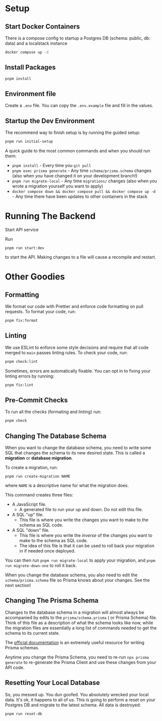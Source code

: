 # Setup

## Start Docker Containers

There is a compose config to startup a Postgres DB (schema: public, db: data) and a localstack instance

```bash
docker compose up -d
```

## Install Packages

```bash
pnpm install
```

## Environment file

Create a `.env` file. You can copy the `.env.example` file and fill in the values.

## Startup the Dev Environment

The recommend way to finish setup is by running the guided setup:

```bash
pnpm run initial-setup
```

A quick guide to the most common commands and when you should run them:

* `pnpm install` - Every time you `git pull`
* `pnpm exec prisma generate` - Any time `schema/prisma.schema` changes (also when _you_ have changed it on your
  development branch!)
* `pnpm run migrate-local` - Any time `migrations/` changes (also when you wrote a migration yourself you want to apply)
* `docker compose down && docker compose pull && docker compose up -d` - Any time there have been updates to other
  containers in the stack

# Running The Backend

Start API service

Run

```
pnpm run start:dev
```

to start the API. Making changes to a file will cause a recompile and restart.

# Other Goodies

## Formatting

We format our code with Prettier and enforce code formatting on pull requests. To format your code, run:

```bash
pnpm fix:format
```

## Linting

We use ESLint to enforce some style decisions and require that all code merged to `main` passes linting rules.
To check your code, run:

```bash
pnpm check:lint
```

Sometimes, errors are automatically fixable. You can opt in to fixing your linting errors by running:

```bash
pnpm fix:lint
```

## Pre-Commit Checks

To run all the checks (formating and linting) run:

```bash
pnpm check
```

## Changing The Database Schema

When you want to change the database schema, you need to write some SQL that changes the schema to its new desired
state. This is called a **migration** or **database migration**.

To create a migration, run:

```
pnpm run create-migration NAME
```

where `NAME` is a descriptive name for what the migration does.

This command creates three files:

- A JavaScript file.
    - A generated file to run your up and down. Do not edit this file.
- A SQL "up" file.
    - This file is where you write the changes you want to make to the schema as SQL code.
- A SQL "down" file.
    - This file is where you write the _inverse_ of the changes you want to make to the schema as SQL code.
    - The idea of this file is that it can be used to roll back your migration in if needed once deployed.

You can then run `pnpm run migrate-local` to apply your migration, and `pnpm run migrate-down-one` to roll it back.

When you change the database schema, you also need to edit the `schema/prisma.schema` file so Prisma knows about your
changes. See the next section!

## Changing The Prisma Schema

Changes to the database schema in a migration will almost always be accompanied by edits to the `prisma/schema.prisma` (
or Prisma Schema) file. Think of this file as a description of what the schema looks like now, while the migration files
are essentially a long list of commands needed to get the
schema to its current state.

The [official documentation](https://www.prisma.io/docs/concepts/components/prisma-schema/data-model) is an extremely
useful resource for writing Prisma schemas.

Anytime you change the Prisma Schema, you need to re-run `npx prisma generate` to re-generate the Prisma Client and use
these changes from your API code.

## Resetting Your Local Database

So, you messed up. You dun goofed. You absolutely wrecked your local data. It's ok, it happens to all of us. This is
going to perform a reset on your Postgres DB and migrate to the latest schema. All data is destroyed:

```bash
pnpm run reset-db
```

